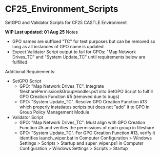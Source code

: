 # CF25_Environment_Scripts
SetGPO and Validator Scripts for CF25 CASTLE Environment

**WIP Last updated: 01 Aug 25**
Notes
- GPO names are suffixed "TC" for test purposes but can be removed so long as all instances of GPO name is updated
- Expect Validator Script output to fail for GPOs: "Map Network Drives_TC" and "System Update_TC" until requirements below are fulfilled

Additional Requirements:
- SetGPO Script
  - GPO: "Map Network Drives_TC". Integrate filesharePermission&GroupHandler.ps1 into SetGPO Script to fulfill GPO Creation Function #5 (removed due to bugs)
  - GPO: "System Update_TC". Resolve GPO Creation Function #13 which properly instatiates scripts but does not "add" it to GPO in Group Policy Management Module
- Validator Script
  - GPO: "Map Network Drives_TC". Must align with GPO Creation Function #5 and verifies the permissions of each group in fileshare
  - GPO: "System Update_TC". For GPO Creation Function #13, verify it identifies launch_wiper.bat in Computer Configuration > Windows Settings > Scripts > Startup
    and  super_wiper.ps1 in Computer Configuration > Windows Settings > Scripts > Startup
 
  
